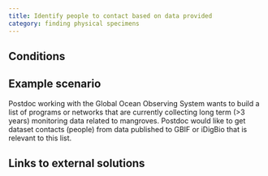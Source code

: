 ```yaml
---
title: Identify people to contact based on data provided
category: finding physical specimens
---
```


## Conditions

## Example scenario

Postdoc working with the Global Ocean Observing System wants to build a list of programs or networks that are currently collecting long term (>3 years) monitoring data related to mangroves. Postdoc would like to get dataset contacts (people) from data published to GBIF or iDigBio that is relevant to this list.

## Links to external solutions
